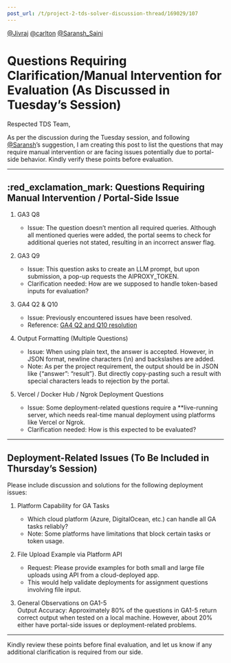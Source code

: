```yaml
---
post_url: /t/project-2-tds-solver-discussion-thread/169029/107
---
```

[@Jivraj](/u/jivraj) [@carlton](/u/carlton) [@Saransh\_Saini](/u/saransh_saini)

Questions Requiring Clarification/Manual Intervention for Evaluation (As Discussed in Tuesday’s Session)
========================================================================================================

Respected TDS Team,

As per the discussion during the Tuesday session, and following [@Saransh](/u/saransh)’s suggestion, I am creating this post to list the questions that may require manual intervention or are facing issues potentially due to portal-side behavior. Kindly verify these points before evaluation.

---

:red_exclamation_mark: Questions Requiring Manual Intervention / Portal-Side Issue
----------------------------------------------------------------------------------

1. GA3 Q8

   * Issue: The question doesn’t mention all required queries. Although all mentioned queries were added, the portal seems to check for additional queries not stated, resulting in an incorrect answer flag.
2. GA3 Q9

   * Issue: This question asks to create an LLM prompt, but upon submission, a pop-up requests the AIPROXY\_TOKEN.
   * Clarification needed: How are we supposed to handle token-based inputs for evaluation?
3. GA4 Q2 & Q10

   * Issue: Previously encountered issues have been resolved.
   * Reference: [GA4 Q2 and Q10 resolution](https://discourse.onlinedegree.iitm.ac.in/t/project-2-tds-solver-discussion-thread/169029/98)
4. Output Formatting (Multiple Questions)

   * Issue: When using plain text, the answer is accepted. However, in JSON format, newline characters (\n) and backslashes are added.
   * Note: As per the project requirement, the output should be in JSON like {“answer”: “result”}. But directly copy-pasting such a result with special characters leads to rejection by the portal.
5. Vercel / Docker Hub / Ngrok Deployment Questions

   * Issue: Some deployment-related questions require a \*\*live-running server, which needs real-time manual deployment using platforms like Vercel or Ngrok.
   * Clarification needed: How is this expected to be evaluated?

---

Deployment-Related Issues (To Be Included in Thursday’s Session)
----------------------------------------------------------------

Please include discussion and solutions for the following deployment issues:

1. Platform Capability for GA Tasks

   * Which cloud platform (Azure, DigitalOcean, etc.) can handle all GA tasks reliably?
   * Note: Some platforms have limitations that block certain tasks or token usage.
2. File Upload Example via Platform API

   * Request: Please provide examples for both small and large file uploads using API from a cloud-deployed app.
   * This would help validate deployments for assignment questions involving file input.
3. General Observations on GA1-5  
   Output Accuracy: Approximately 80% of the questions in GA1-5 return correct output when tested on a local machine. However, about 20% either have portal-side issues or deployment-related problems.

---

Kindly review these points before final evaluation, and let us know if any additional clarification is required from our side.
